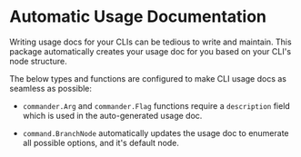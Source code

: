 # Automatic Usage Documentation

Writing usage docs for your CLIs can be tedious to write and maintain. This package automatically creates your usage doc for you based on your CLI's node structure.

The below types and functions are configured to make CLI usage docs as seamless as possible:

- `commander.Arg` and `commander.Flag` functions require a `description` field which is used in the auto-generated usage doc.

- `command.BranchNode` automatically updates the usage doc to enumerate all possible options, and it's default node.
